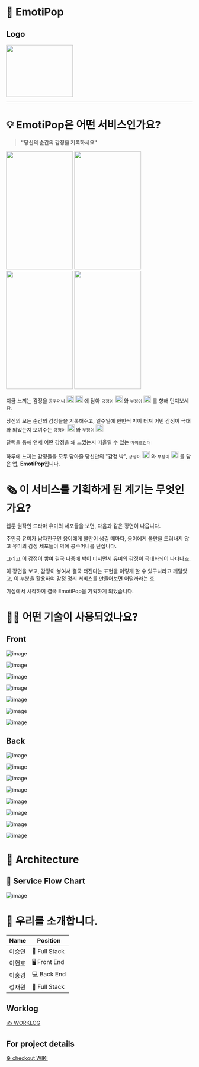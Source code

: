 # 🎊 EmotiPop
## Logo
<img src="https://user-images.githubusercontent.com/73332608/144999214-54e4f52f-d861-41b3-bf65-508dbaf3fa5c.png" width="180" height="140">

----

# 💡 EmotiPop은 어떤 서비스인가요?
> **"당신의 순간의 감정을 기록하세요"**
<div>
 <img src="https://user-images.githubusercontent.com/73332608/146319939-009f6450-db01-4e43-b959-8e3fa01eb8eb.png" width="180" height="320">
 <img src="https://user-images.githubusercontent.com/73332608/146320266-a461f0a7-47b7-4c0a-88fc-1ccb54389fde.png" width="180" height="320">
 <img src="https://user-images.githubusercontent.com/73332608/146323074-57bf601a-d504-4b76-aa32-774b386b31f8.png" width="180" height="320">
 <img src="https://user-images.githubusercontent.com/73332608/146323392-1171c8b9-4342-4bbf-ad68-1b25a44b03f4.png" width="180" height="320">
</div>



 지금 느끼는 감정을 `콩주머니` <img src="https://user-images.githubusercontent.com/73332608/146294522-471f2c50-d1ae-49a5-b8d2-cf35b6a0334a.png" width="20" height="20"> <img src="https://user-images.githubusercontent.com/73332608/146294895-5d59bcea-32b3-4f1d-87bd-7b293c7acc05.png" width="20" height="20"> 에 담아 `긍정이` <img src="https://user-images.githubusercontent.com/73332608/146294649-47656a44-cd3e-4fba-95fa-b315c6d40aeb.png" width="20" height="20"> 와 `부정이` <img src="https://user-images.githubusercontent.com/73332608/146294814-9555f345-9297-494c-8ac5-c94eaa1950ca.png" width="20" 
height="20"> 를 향해 던져보세요.

당신의 모든 순간의 감정들을 기록해주고, 일주일에 한번씩 박이 터져 어떤 감정이 극대화 되었는지 보여주는 `긍정이` <img src="https://user-images.githubusercontent.com/73332608/146294649-47656a44-cd3e-4fba-95fa-b315c6d40aeb.png" width="20" height="20"> 와 `부정이` <img src="https://user-images.githubusercontent.com/73332608/146294814-9555f345-9297-494c-8ac5-c94eaa1950ca.png" width="20" 
height="20">

달력을 통해 언제 어떤 감정을 왜 느꼈는지 떠올릴 수 있는 `마이캘린더`

하루에 느끼는 감정들을 모두 담아줄 당신만의 "감정 박", `긍정이` <img src="https://user-images.githubusercontent.com/73332608/146294649-47656a44-cd3e-4fba-95fa-b315c6d40aeb.png" width="20" height="20"> 와 `부정이` <img src="https://user-images.githubusercontent.com/73332608/146294814-9555f345-9297-494c-8ac5-c94eaa1950ca.png" width="20" 
height="20"> 를 담은 앱, **EmotiPop**입니다.
 
# 🗞  이 서비스를 기획하게 된 계기는 무엇인가요?

웹툰 원작인 드라마 유미의 세포들을 보면, 다음과 같은 장면이 나옵니다. 

주인공 유미가 남자친구인 웅이에게 불만이 생길 때마다, 웅이에게 불만을 드러내지 않고 유미의 감정 세포들이 박에 콩주머니를 던집니다. 

그리고 이 감정이 쌓여 결국 나중에 박이 터지면서 유미의 감정이 극대화되어 나타나죠.

이 장면을 보고, 감정이 쌓여서 결국 터진다는 표현을 이렇게 할 수 있구나라고 깨달았고, 이 부분을 활용하여 감정 정리 서비스를 만들어보면 어떨까라는 호

기심에서 시작하여 결국 EmotiPop을 기획하게 되었습니다.


# 🕵️‍♀️ 어떤 기술이 사용되었나요?

## Front
![image](https://img.shields.io/badge/FRONT-JavaScript-%23F7DF1E?style=for-the-badge&logo=JavaScript)

![image](https://img.shields.io/badge/FRONT-React_Native-%2361DAFB?style=for-the-badge&logo=React)

![image](https://img.shields.io/badge/FRONT-React_Hooks-%2361DAFB?style=for-the-badge&logo=React)

![image](https://img.shields.io/badge/FRONT-React%20Navigation-%23664FAB?style=for-the-badge&logo=React)

![image](https://img.shields.io/badge/FRONT-Redux-%23764ABC?style=for-the-badge&logo=Redux)

![image](https://img.shields.io/badge/FRONT-Adobe%20Illustrator-%23FF9A00?style=for-the-badge&logo=Adobe%20Illustrator)

![image](https://img.shields.io/badge/FRONT-FlipaClip-%ffffff?style=for-the-badge)

## Back
![image](https://img.shields.io/badge/BACK-JavaScript-%23F7DF1E?style=for-the-badge&logo=JavaScript)

![image](https://img.shields.io/badge/BACK-Node.js-%23339933?style=for-the-badge&logo=Node.js)

![image](https://img.shields.io/badge/BACK-EXPRESS-%23000000?style=for-the-badge&logo=Express)

![image](https://img.shields.io/badge/BACK-Sequelize-%2352B0E7?style=for-the-badge&logo=Sequelize)

![image](https://img.shields.io/badge/BACK-MySQL-%234479A1?style=for-the-badge&logo=MySQL)

![image](https://img.shields.io/badge/BACK-Amazon%20ec2-%23232F3E?style=for-the-badge&logo=Amazon%20AWS)

![image](https://img.shields.io/badge/BACK-Google%20Play-%23414141?style=for-the-badge&logo=Google%20Play)


![image](https://user-images.githubusercontent.com/73332608/146723346-04e8da96-8f17-41b0-a1b2-1152a76d8e8e.png)

# 🔨 Architecture

## 🔔 Service Flow Chart
![image](https://user-images.githubusercontent.com/73332608/146293110-3bf744b4-7745-41b1-853f-f3feeb2899f2.png)

# 📢 우리를 소개합니다.
|Name|Position|
|------|---|
|이승연|🏁 Full Stack|
|이현호|🖥 Front End|
|이홍경|💻 Back End|
|정재원|🏁 Full Stack|

## Worklog
[✍️ WORKLOG](https://github.com/codestates/EmotiPop/wiki/%E2%9C%8F%EF%B8%8F)

## For project details
[⚙️ checkout WIKI](https://github.com/codestates/EmotiPop/wiki)
